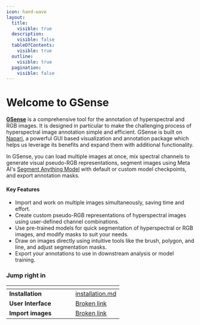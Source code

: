 ```yaml
---
icon: hand-wave
layout:
  title:
    visible: true
  description:
    visible: false
  tableOfContents:
    visible: true
  outline:
    visible: true
  pagination:
    visible: false
---
```


# Welcome to GSense

[**GSense**](https://github.com/GatorSense/GSense?tab=readme-ov-file) is a comprehensive tool for the annotation of hyperspectral and RGB images. It is designed in particular to make the challenging process of hyperspectral image annotation simple and efficient. GSense is built on [Napari](https://www.napari-hub.org/), a powerful GUI based visualization and annotation package which helps us leverage its benefits and expand them with additional functionality.&#x20;

In GSense, you can load multiple images at once, mix spectral channels to generate visual pseudo-RGB representations, segment images using Meta AI's [Segment Anything Model](https://segment-anything.com/) with default or custom model checkpoints, and export annotation masks.&#x20;

#### Key Features

* Import and work on multiple images simultaneously, saving time and effort.
* Create custom pseudo-RGB representations of hyperspectral images using user-defined channel combinations.
* Use pre-trained models for quick segmentation of hyperspectral or RGB images, and modify masks to suit your needs.
* Draw on images directly using intuitive tools like the brush, polygon, and line, and adjust segmentation masks.
* Export your annotations to use in downstream analysis or model training.

### Jump right in

<table data-view="cards"><thead><tr><th></th><th></th><th data-hidden data-card-cover data-type="files"></th><th data-hidden></th><th data-hidden data-card-target data-type="content-ref"></th></tr></thead><tbody><tr><td><strong>Installation</strong></td><td></td><td></td><td></td><td><a href="getting-started/installation.md">installation.md</a></td></tr><tr><td><strong>User Interface</strong></td><td></td><td></td><td></td><td><a href="broken-reference">Broken link</a></td></tr><tr><td><strong>Import images</strong></td><td></td><td></td><td></td><td><a href="broken-reference">Broken link</a></td></tr></tbody></table>
